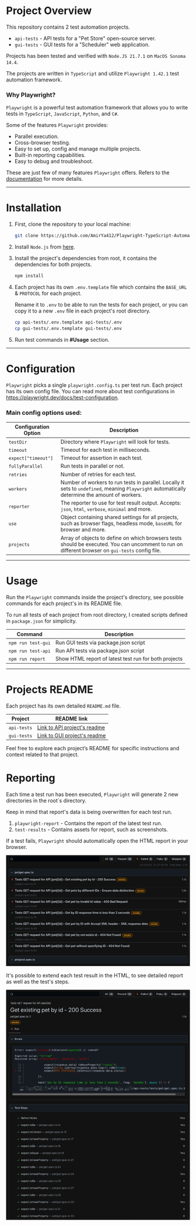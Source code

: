 # Project Overview
This repository contains 2 test automation projects. 

* `api-tests` - API tests for a "Pet Store" open-source server.
* `gui-tests` - GUI tests for a "Scheduler" web application.

Projects has been tested and verified with `Node.JS 21.7.1` on `MacOS Sonoma 14.4`.

The projects are written in `TypeScript` and utilize `Playwright 1.42.1` test automation framework.



### Why Playwright?
`Playwright` is a powerful test automation framework that allows you to write tests in `TypeScript`, `JavaScript`, `Python`, and `C#`.

Some of the features `Playwright` provides:
* Parallel execution.
* Cross-browser testing.
* Easy to set up, config and manage multiple projects.
* Built-in reporting capabilities.
* Easy to debug and troubleshoot.

These are just few of many features `Playwright` offers. Refers to the [documentation](https://playwright.dev/) for more details.

---

# Installation

1. First, clone the repository to your local machine:
    ```bash
    git clone https://github.com/AmirYa412/Playwright-TypeScript-Automation.git
    ```

2. Install `Node.js` from [here](https://nodejs.org/en/download/).

3. Install the project's dependencies from root, it contains the dependencies for both projects.
    ```bash
    npm install
    ```

4. Each project has its own `.env.template` file which contains the `BASE_URL` & `PROTOCOL` for each project.

   Rename it to `.env` to be able to run the tests for each project, or you can copy it to a new `.env` file in each project's root directory.

    ```bash
    cp api-tests/.env.template api-tests/.env
    cp gui-tests/.env.template gui-tests/.env
    ```
5. Run test commands in **#Usage** section.

---

# Configuration
`Playwright` picks a single `playwright.config.ts` per test run. Each project has its own config file.
You can read more about test configurations in https://playwright.dev/docs/test-configuration.

### Main config options used:


| Configuration Option | Description                                                                                                                                       |
|----------------------|---------------------------------------------------------------------------------------------------------------------------------------------------|
| `testDir`            | Directory where `Playwright` will look for tests.                                                                                                 |
| `timeout`            | Timeout for each test in milliseconds.                                                                                                            |
| `expect["timeout"]`  | Timeout for assertion in each test.                                                                                                               |
| `fullyParallel`      | Run tests in parallel or not.                                                                                                                     |
| `retries`            | Number of retries for each test.                                                                                                                  |
| `workers`            | Number of workers to run tests in parallel. Locally it sets to `undefined`, meaning `Playwright` automatically determine the amount of workers.   |
| `reporter`           | The reporter to use for test result output. Accepts: `json`, `html`, `verbose`, `minimal` and more.	                                              |
| `use`                | Object containing shared settings for all projects, such as browser flags, headless mode, `baseURL` for browser and more.                         |
| `projects`           | Array of objects to define on which browsers tests should be executed. You can uncomment  to run on different browser on `gui-tests` config file. |

---
# Usage

Run the `Playwright` commands inside the project's directory, see possible commands for each project's in its README file.

To run all tests of each project from root directory, I created scripts defined in `package.json` for simplicity.


| Command            | Description                                           |
|--------------------|-------------------------------------------------------|
| `npm run test-gui` | Run GUI tests via package.json script                 |
| `npm run test-api` | Run API tests via package.json script                 |
| `npm run report`   | Show HTML report of latest test run for both projects |

---

# Projects README
Each project has its own detailed `README.md` file.

| Project     | README link                                         |
|-------------|-----------------------------------------------------|
| `api-tests` | [Link to API project's readme](api-tests/README.md) |
| `gui-tests` | [Link to GUI project's readme](gui-tests/README.md) |

Feel free to explore each project’s README for specific instructions and context related to that project.

# Reporting

Each time a test run has been executed, `Playwright` will generate 2 new directories in the root`s directory.

Keep in mind that report's data is being overwritten for each test run.

1. `playwright-report` - Contains the report of the latest test run.
2. `test-results` - Contains assets for report, such as screenshots.

If a test fails, `Playwright` should automatically open the HTML report in your browser.

![report-sample.png](assets/report-sample.png)

It's possible to extend each test result in the HTML, to see detailed report as well as the test's steps.

![single-test-report-sample.png](assets%2Fsingle-test-report-sample.png)